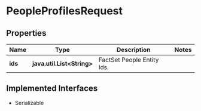

# PeopleProfilesRequest


## Properties

Name | Type | Description | Notes
------------ | ------------- | ------------- | -------------
**ids** | **java.util.List&lt;String&gt;** | FactSet People Entity Ids.  | 


## Implemented Interfaces

* Serializable


